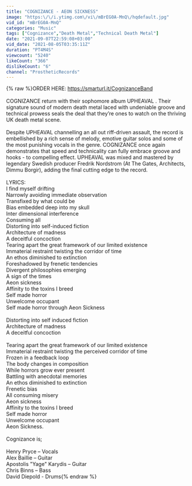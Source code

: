 ```yaml
---
title: "COGNIZANCE - AEON SICKNESS"
image: "https:\/\/i.ytimg.com\/vi\/mBrEG0A-MnQ\/hqdefault.jpg"
vid_id: "mBrEG0A-MnQ"
categories: "Music"
tags: ["Cognizance","Death Metal","Technical Death Metal"]
date: "2021-09-07T22:59:08+03:00"
vid_date: "2021-08-05T03:35:11Z"
duration: "PT4M4S"
viewcount: "5240"
likeCount: "366"
dislikeCount: "6"
channel: "ProstheticRecords"
---
```

{% raw %}ORDER HERE: <a rel="nofollow" target="blank" href="https://smarturl.it/CognizanceBand">https://smarturl.it/CognizanceBand</a><br /><br />COGNIZANCE return with their sophomore album UPHEAVAL . Their signature sound of modern death metal laced with undeniable groove and technical prowess seals the deal that they’re ones to watch on the thriving UK death metal scene. <br /><br />Despite UPHEAVAL channelling an all out riff-driven assault, the record is embellished by a rich sense of melody, emotive guitar solos and some of the most punishing vocals in the genre. COGNIZANCE once again demonstrates that speed and technicality can fully embrace groove and hooks - to compelling effect. UPHEAVAL was mixed and mastered by legendary Swedish producer Fredrik Nordstrom (At The Gates, Architects, Dimmu Borgir), adding the final cutting edge to the record.<br /><br />LYRICS:<br />I find myself drifting<br />Narrowly avoiding immediate observation<br />Transfixed by what could be<br />Bias embedded deep into my skull<br />Inter dimensional interference<br />Consuming all<br />Distorting into self-induced fiction<br />Architecture of madness<br />A deceitful concoction<br />Tearing apart the great framework of our limited existence<br />Immaterial restraint twisting the corridor of time<br />An ethos diminished to extinction<br />Foreshadowed by frenetic tendencies<br />Divergent philosophies emerging<br />A sign of the times<br />Aeon sickness<br />Affinity to the toxins I breed<br />Self made horror<br />Unwelcome occupant<br />Self made horror through Aeon Sickness<br /><br />Distorting into self induced fiction<br />Architecture of madness<br />A deceitful concoction<br /><br />Tearing apart the great framework of our limited existence<br />Immaterial restraint twisting the perceived corridor of time<br />Frozen in a feedback loop<br />The body changes in composition<br />While horrors grow ever present<br />Battling with anecdotal memories<br />An ethos diminished to extinction<br />Frenetic bias<br />All consuming misery<br />Aeon sickness<br />Affinity to the toxins I breed<br />Self made horror<br />Unwelcome occupant<br />Aeon Sickness.<br /><br />Cognizance is;<br /><br />Henry Pryce – Vocals<br />Alex Baillie – Guitar<br />Apostolis &quot;Yage&quot; Karydis – Guitar<br />Chris Binns – Bass<br />David Diepold - Drums{% endraw %}
